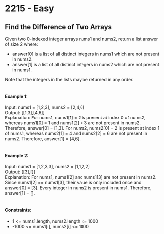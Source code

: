 # 2215 - Easy
## Find the Difference of Two Arrays


Given two 0-indexed integer arrays nums1 and nums2, return a list answer of size 2 where:

- answer[0] is a list of all distinct integers in nums1 which are not present in nums2.
- answer[1] is a list of all distinct integers in nums2 which are not present in nums1.<br/>

Note that the integers in the lists may be returned in any order.
<br/><br/>

#### Example 1:<br/>
Input: nums1 = [1,2,3], nums2 = [2,4,6]<br/>
Output: [[1,3],[4,6]]<br/>
Explanation:
For nums1, nums1[1] = 2 is present at index 0 of nums2, whereas nums1[0] = 1 and nums1[2] = 3 are not present in nums2. Therefore, answer[0] = [1,3].
For nums2, nums2[0] = 2 is present at index 1 of nums1, whereas nums2[1] = 4 and nums2[2] = 6 are not present in nums2. Therefore, answer[1] = [4,6].
<br/><br/>

#### Example 2:<br/>
Input: nums1 = [1,2,3,3], nums2 = [1,1,2,2]<br/>
Output: [[3],[]]<br/>
Explanation:
For nums1, nums1[2] and nums1[3] are not present in nums2. Since nums1[2] == nums1[3], their value is only included once and answer[0] = [3].
Every integer in nums2 is present in nums1. Therefore, answer[1] = [].
<br/><br/>

#### Constraints:
- 1 <= nums1.length, nums2.length <= 1000
- -1000 <= nums1[i], nums2[i] <= 1000